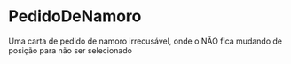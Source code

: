 # PedidoDeNamoro
Uma carta de pedido de namoro irrecusável, onde o NÃO fica mudando de posição para não ser selecionado
